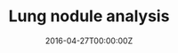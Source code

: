 ---
title: Lung nodule analysis
summary: Analysis of lung nodules on chest CT images with deep learning algorithms
tags:
  - Deep Learning
  - Lung Nodules
  - CT
date: '2016-04-27T00:00:00Z'

# Optional external URL for project (replaces project detail page).
external_link: 'https://www.diagnijmegen.nl/software/pulmonary-nodule-malignancy-prediction/'

image:
  caption: Photo by rawpixel on Unsplash
  focal_point: Smart

# links:
#   - icon: twitter
#     icon_pack: fab
#     name: Follow
#     url: https://twitter.com/kiranvaidhya93
url_code: ''
url_pdf: ''
url_slides: ''
url_video: ''

# Slides (optional).
#   Associate this project with Markdown slides.
#   Simply enter your slide deck's filename without extension.
#   E.g. `slides = "example-slides"` references `content/slides/example-slides.md`.
#   Otherwise, set `slides = ""`.
# slides: example
---